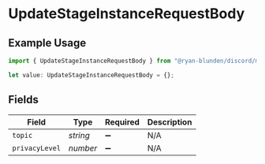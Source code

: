 # UpdateStageInstanceRequestBody

## Example Usage

```typescript
import { UpdateStageInstanceRequestBody } from "@ryan-blunden/discord/models/operations";

let value: UpdateStageInstanceRequestBody = {};
```

## Fields

| Field              | Type               | Required           | Description        |
| ------------------ | ------------------ | ------------------ | ------------------ |
| `topic`            | *string*           | :heavy_minus_sign: | N/A                |
| `privacyLevel`     | *number*           | :heavy_minus_sign: | N/A                |